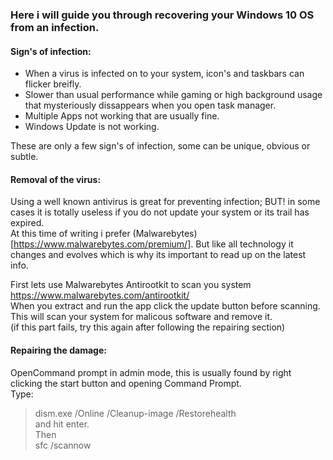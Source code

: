 ### Here i will guide you through recovering your Windows 10 OS from an infection.


#### Sign's of infection:  

- When a virus is infected on to your system, icon's and taskbars can flicker breifly.  
- Slower than usual performance while gaming or high background usage that mysteriously dissappears when you open task manager.  
- Multiple Apps not working that are usually fine.  
- Windows Update is not working.  

These are only a few sign's of infection, some can be unique, obvious or subtle.  


#### Removal of the virus:  

Using a well known antivirus is great for preventing infection; BUT! in some cases it is totally useless if you do not update your system or its trail has expired.  
At this time of writing i prefer (Malwarebytes)[https://www.malwarebytes.com/premium/]. But like all technology it changes and evolves which is why its important to read up on the latest info.  

First lets use Malwarebytes Antirootkit to scan you system https://www.malwarebytes.com/antirootkit/  
When you extract and run the app click the update button before scanning.  
This will scan your system for malicous software and remove it.  
(if this part fails, try this again after following the repairing section)


#### Repairing the damage:  

OpenCommand prompt in admin mode, this is usually found by right clicking the start button and opening Command Prompt.  
Type: 
> dism.exe /Online /Cleanup-image /Restorehealth   
and hit enter.  
Then  
> sfc /scannow
